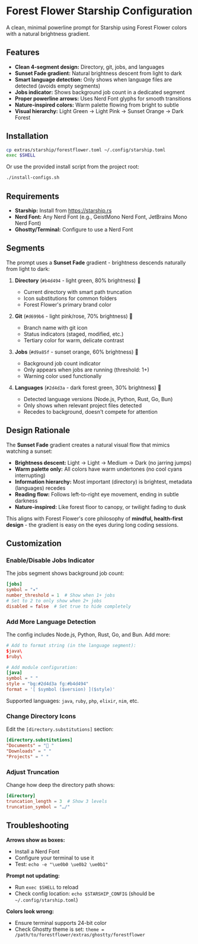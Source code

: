 # Forest Flower Starship Configuration

A clean, minimal powerline prompt for Starship using Forest Flower colors with a natural brightness gradient.

## Features

- **Clean 4-segment design:** Directory, git, jobs, and languages
- **Sunset Fade gradient:** Natural brightness descent from light to dark
- **Smart language detection:** Only shows when language files are detected (avoids empty segments)
- **Jobs indicator:** Shows background job count in a dedicated segment
- **Proper powerline arrows:** Uses Nerd Font glyphs for smooth transitions
- **Nature-inspired colors:** Warm palette flowing from bright to subtle
- **Visual hierarchy:** Light Green → Light Pink → Sunset Orange → Dark Forest

## Installation

```bash
cp extras/starship/forestflower.toml ~/.config/starship.toml
exec $SHELL
```

Or use the provided install script from the project root:

```bash
./install-configs.sh
```

## Requirements

- **Starship:** Install from https://starship.rs
- **Nerd Font:** Any Nerd Font (e.g., GeistMono Nerd Font, JetBrains Mono Nerd Font)
- **Ghostty/Terminal:** Configure to use a Nerd Font

## Segments

The prompt uses a **Sunset Fade** gradient - brightness descends naturally from light to dark:

1. **Directory** (`#b4d494` - light green, 80% brightness) 🌿
   - Current directory with smart path truncation
   - Icon substitutions for common folders
   - Forest Flower's primary brand color

2. **Git** (`#d699b6` - light pink/rose, 70% brightness) 🌸
   - Branch name with git icon
   - Status indicators (staged, modified, etc.)
   - Tertiary color for warm, delicate contrast

3. **Jobs** (`#d9a85f` - sunset orange, 60% brightness) 🍯
   - Background job count indicator
   - Only appears when jobs are running (threshold: 1+)
   - Warning color used functionally

4. **Languages** (`#2d4d3a` - dark forest green, 30% brightness) 🌲
   - Detected language versions (Node.js, Python, Rust, Go, Bun)
   - Only shows when relevant project files detected
   - Recedes to background, doesn't compete for attention

## Design Rationale

The **Sunset Fade** gradient creates a natural visual flow that mimics watching a sunset:

- **Brightness descent:** Light → Light → Medium → Dark (no jarring jumps)
- **Warm palette only:** All colors have warm undertones (no cool cyans interrupting)
- **Information hierarchy:** Most important (directory) is brightest, metadata (languages) recedes
- **Reading flow:** Follows left-to-right eye movement, ending in subtle darkness
- **Nature-inspired:** Like forest floor to canopy, or twilight fading to dusk

This aligns with Forest Flower's core philosophy of **mindful, health-first design** - the gradient is easy on the eyes during long coding sessions.

## Customization

### Enable/Disable Jobs Indicator

The jobs segment shows background job count:

```toml
[jobs]
symbol = "✦"
number_threshold = 1  # Show when 1+ jobs
# Set to 2 to only show when 2+ jobs
disabled = false  # Set true to hide completely
```

### Add More Language Detection

The config includes Node.js, Python, Rust, Go, and Bun. Add more:

```toml
# Add to format string (in the language segment):
$java\
$ruby\

# Add module configuration:
[java]
symbol = " "
style = "bg:#2d4d3a fg:#b4d494"
format = '[ $symbol ($version) ]($style)'
```

Supported languages: `java`, `ruby`, `php`, `elixir`, `nim`, etc.

### Change Directory Icons

Edit the `[directory.substitutions]` section:

```toml
[directory.substitutions]
"Documents" = "󰈙 "
"Downloads" = " "
"Projects" = " "
```

### Adjust Truncation

Change how deep the directory path shows:

```toml
[directory]
truncation_length = 3  # Show 3 levels
truncation_symbol = "…/"
```

## Troubleshooting

**Arrows show as boxes:**
- Install a Nerd Font
- Configure your terminal to use it
- Test: `echo -e "\ue0b0 \ue0b2 \ue0b1"`

**Prompt not updating:**
- Run `exec $SHELL` to reload
- Check config location: `echo $STARSHIP_CONFIG` (should be `~/.config/starship.toml`)

**Colors look wrong:**
- Ensure terminal supports 24-bit color
- Check Ghostty theme is set: `theme = /path/to/forestflower/extras/ghostty/forestflower`
